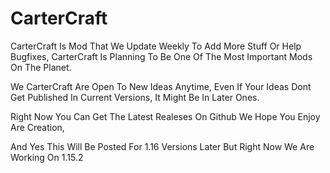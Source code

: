 # CarterCraft
CarterCraft Is Mod That We Update Weekly To Add More Stuff Or Help Bugfixes, CarterCraft Is Planning To Be One Of The Most Important Mods On The Planet.

 

We CarterCraft Are Open To New Ideas Anytime, Even If Your Ideas Dont Get Published In Current Versions, It Might Be In Later Ones.

Right Now You Can Get The Latest Realeses On Github We Hope You Enjoy Are Creation,

And Yes This Will Be Posted For 1.16 Versions Later But Right Now We Are Working On 1.15.2
